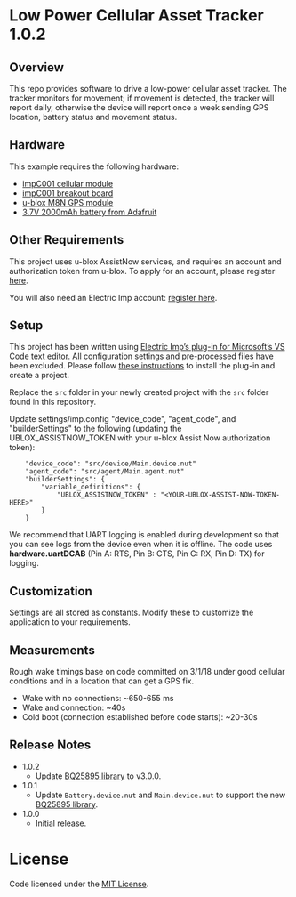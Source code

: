# Low Power Cellular Asset Tracker 1.0.2 #

## Overview ##

This repo provides software to drive a low-power cellular asset tracker. The tracker monitors for movement; if movement is detected, the tracker will report daily, otherwise the device will report once a week sending GPS location, battery status and movement status.

## Hardware ##

This example requires the following hardware:

- [impC001 cellular module](https://developer.electricimp.com/hardware/imp/datasheets#impc001)
- [impC001 breakout board](https://developer.electricimp.com/hardware/resources/reference-designs/impc001breakout)
- [u-blox M8N GPS module](https://www.u-blox.com/en/product/neo-m8-series)
- [3.7V 2000mAh battery from Adafruit](https://www.adafruit.com/product/2011?gclid=EAIaIQobChMIh7uL6pP83AIVS0sNCh1NNQUsEAQYAiABEgKFA_D_BwE)

## Other Requirements ##

This project uses u-blox AssistNow services, and requires an account and authorization token from u-blox. To apply for an account, please register [here](http://www.u-blox.com/services-form.html).

You will also need an Electric Imp account: [register here](https://developer.electricimp.com/impcentrallaunchpoint).

## Setup ##

This project has been written using [Electric Imp’s plug-in for Microsoft’s VS Code text editor](https://github.com/electricimp/vscode). All configuration settings and pre-processed files have been excluded. Please follow [these instructions](https://github.com/electricimp/vscode#installation) to install the plug-in and create a project.

Replace the `src` folder in your newly created project with the `src` folder found in this repository.

Update settings/imp.config "device_code", "agent_code", and "builderSettings" to the following (updating the UBLOX_ASSISTNOW_TOKEN with your u-blox Assist Now authorization token):

```
    "device_code": "src/device/Main.device.nut"
    "agent_code": "src/agent/Main.agent.nut"
    "builderSettings": {
        "variable_definitions": {
            "UBLOX_ASSISTNOW_TOKEN" : "<YOUR-UBLOX-ASSIST-NOW-TOKEN-HERE>"
        }
    }
```

We recommend that UART logging is enabled during development so that you can see logs from the device even when it is offline. The code uses **hardware.uartDCAB** (Pin A: RTS, Pin B: CTS, Pin C: RX, Pin D: TX) for logging.

## Customization ##

Settings are all stored as constants. Modify these to customize the application to your requirements.

## Measurements ##

Rough wake timings base on code committed on 3/1/18 under good cellular conditions and in a location that can get a GPS fix.

- Wake with no connections: ~650-655 ms
- Wake and connection: ~40s
- Cold boot (connection established before code starts): ~20-30s

## Release Notes ##

- 1.0.2
    - Update [BQ25895 library](https://github.com/electricimp/BQ25895) to v3.0.0.
- 1.0.1
    - Update `Battery.device.nut` and `Main.device.nut` to support the new [BQ25895 library](https://github.com/electricimp/BQ25895).
- 1.0.0
    - Initial release.

# License #

Code licensed under the [MIT License](LICENSE).